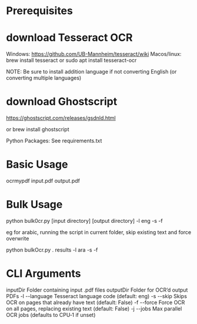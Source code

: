 # Prerequisites

# download Tesseract OCR
Windows: https://github.com/UB-Mannheim/tesseract/wiki
Macos/linux: brew install tesseract or sudo apt install tesseract-ocr

NOTE: Be sure to install addition language if not converting English (or converting multiple languages)

# download Ghostscript
https://ghostscript.com/releases/gsdnld.html

or brew install ghostscript

Python Packages:
See requirements.txt

# Basic Usage

ocrmypdf input.pdf output.pdf


# Bulk Usage

python bulk0cr.py [input directory] [output directory] -l eng -s -f

eg for arabic, running the script in current folder, skip existing text and force overwrite

python bulkOcr.py . results -l ara -s -f


# CLI Arguments
inputDir        Folder containing input .pdf files
outputDir       Folder for OCR’d output PDFs
-l --language   Tesseract language code (default: eng)
-s --skip       Skips OCR on pages that already have text (default: False)
-f --force      Force OCR on all pages, replacing existing text (default: False)
-j --jobs       Max parallel OCR jobs (defaults to CPU‑1 if unset)